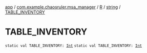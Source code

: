 [app](../../../index.md) / [com.example.chaosruler.msa_manager](../../index.md) / [R](../index.md) / [string](index.md) / [TABLE_INVENTORY](.)

# TABLE_INVENTORY

`static val TABLE_INVENTORY: `[`Int`](https://kotlinlang.org/api/latest/jvm/stdlib/kotlin/-int/index.html)
`static val TABLE_INVENTORY: `[`Int`](https://kotlinlang.org/api/latest/jvm/stdlib/kotlin/-int/index.html)